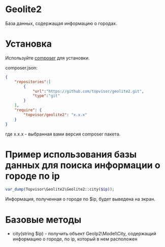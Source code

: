 # Geolite2

База данных, содержащая информацию о городах.

# Установка

Используйте [composer](https://getcomposer.org/) для установки.

composer.json:
```json
{
    "repositories":[
		{
			"url":"https://github.com/topvisor/geolite2.git",
			"type":"git"
		}
	],
    "require": {
        "topvisor/geolite2": "x.x.x"
    }
}
```

где x.x.x - выбранная вами версия composer пакета.

# Пример использования базы данных для поиска информации о городе по ip

```php
var_dump(Topvisor\Geolite2\Geolite2::city($ip));
```

Информация, полученная о городе по $ip, будет выведена на экран.

# Базовые методы

* city(string $ip) - получить объект GeoIp2\Model\City, содержащий информацию о городе, по ip, который в нем расположен
